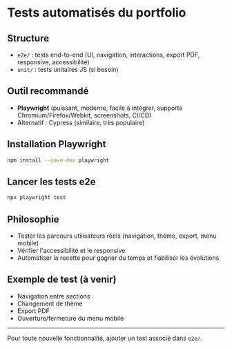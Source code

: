 # Tests automatisés du portfolio

## Structure

- `e2e/` : tests end-to-end (UI, navigation, interactions, export PDF, responsive, accessibilité)
- `unit/` : tests unitaires JS (si besoin)

## Outil recommandé

- **Playwright** (puissant, moderne, facile à intégrer, supporte Chromium/Firefox/Webkit, screenshots, CI/CD)
- Alternatif : Cypress (similaire, très populaire)

## Installation Playwright

```bash
npm install --save-dev playwright
```

## Lancer les tests e2e

```bash
npx playwright test
```

## Philosophie
- Tester les parcours utilisateurs réels (navigation, thème, export, menu mobile)
- Vérifier l'accessibilité et le responsive
- Automatiser la recette pour gagner du temps et fiabiliser les évolutions

## Exemple de test (à venir)
- Navigation entre sections
- Changement de thème
- Export PDF
- Ouverture/fermeture du menu mobile

---

Pour toute nouvelle fonctionnalité, ajouter un test associé dans `e2e/`. 